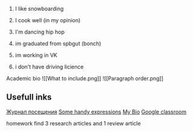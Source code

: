  1. I like snowboarding
 2. I cook well (in my opinion)
 3. I'm dancing hip hop

1. im graduated from spbgut (bonch)
2. im working in VK
3. i don't have driving licience

Academic bio 
![[What to include.png]]
![[Paragraph order.png]]

## Usefull inks
[Журнал посещения](https://docs.google.com/spreadsheets/u/2/d/1ySz9qzKoUy1xsTLz6Lta5sX56yT4oVKeEKVV4m7NWWk/edit?usp=sharing)
[Some handy expressions](https://docs.google.com/document/d/19tWgFctFfPB8XhGzH2L2CYz-ZYySY0z2Lzq2-Epwj2U/edit)
[My Bio](https://docs.google.com/document/d/1kvkxjRTS3BIuBHjwBA--IgRCf3ONAY-E00edG0gLjNY/edit)
[Google classroom](https://classroom.google.com/u/0/c/NTQ3NDgzNjMyNzIy)


homework 
find 3 research articles and 1 review article 


